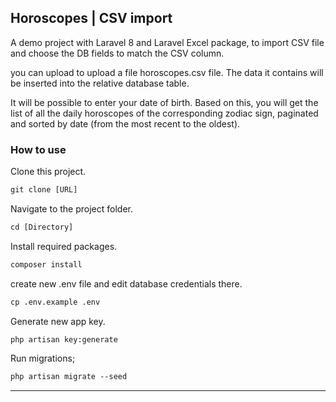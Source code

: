 ## Horoscopes | CSV import

A demo project with Laravel 8 and Laravel Excel package, to import CSV file and choose the DB fields to match the CSV
column.

you can upload to upload a file horoscopes.csv file. The data it contains will be inserted into the relative database
table.

It will be possible to enter your date of birth. Based on this, you will get the list of all the daily horoscopes of the corresponding zodiac sign, paginated and sorted by date (from the most recent to the oldest).

### How to use

Clone this project.

```ps
git clone [URL]
```

Navigate to the project folder.

```ps
cd [Directory]
```

Install required packages.

```ps
composer install
```

create new .env file and edit database credentials there.

```ps
cp .env.example .env
```

Generate new app key.

```ps
php artisan key:generate
```

Run migrations;

```ps
php artisan migrate --seed
```


---